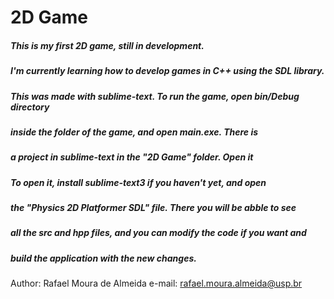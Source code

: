 # 2D Game

                                                                                     
##### This is my first 2D game, still in development. 
##### I'm currently learning how to develop games in C++ using the SDL library. 
##### This was made with sublime-text. To run the game, open bin/Debug directory                    
##### inside the folder of the game, and open main.exe. There is                      
##### a project in sublime-text in the "2D Game" folder. Open it                     
##### To open it, install sublime-text3 if you haven't yet, and open                  
##### the "Physics 2D Platformer SDL" file. There you will be abble to see            
##### all the src and hpp files, and you can modify the code if you want and          
##### build the application with the new changes.

Author: Rafael Moura de Almeida
e-mail: rafael.moura.almeida@usp.br
